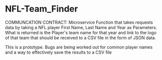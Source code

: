 # NFL-Team_Finder

COMMUNCATION CONTRACT:
Microservice Function that takes requests data by taking a NFL player First Name, Last Name and Year as Parameters. What is returned is the Player's team name for that year and link to the logo of that team that should be received to a CSV file in the form of JSON data. 

This is a prototype. Bugs are being worked out for common player names and a way to effectively save the results to a CSV file
